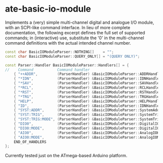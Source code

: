 # ate-basic-io-module

Implements a (very) simple multi-channel digital and analogue I/O module, with an SCPI-like command interface. In lieu of more complete documentation, the following excerpt defines the full set of supported commands; in (interactive) use, substitute the '0' in the multi-channel command definitions with the actual intended channel number.

```c++
const char BasicIOModuleParser::NOTHING[]    = "";
const char BasicIOModuleParser::QUERY_ONLY[] = "(QUERY ONLY)";

const Parser::Handler BasicIOModuleParser::Handlers[] = {
//    Command           Command handler                                         Multi-channel  Allowed values
    { "++ADDR",         (ParserHandler) &BasicIOModuleParser::ADDRHandler,              false, QUERY_ONLY },
    { "*IDN",           (ParserHandler) &BasicIOModuleParser::IDNHandler,               false, QUERY_ONLY },
    { "*SAV",           (ParserHandler) &BasicIOModuleParser::SAVHandler,               false, NOTHING },
    { "*RCL",           (ParserHandler) &BasicIOModuleParser::RCLHandler,               false, NOTHING },
    { "*RST",           (ParserHandler) &BasicIOModuleParser::RSTHandler,               false, NOTHING },
    { "*TRG",           (ParserHandler) &BasicIOModuleParser::TRGHandler,               false, NOTHING },
    { "HELP",           (ParserHandler) &BasicIOModuleParser::HELPHandler,              false, QUERY_ONLY },
    { "ID",             (ParserHandler) &BasicIOModuleParser::IDNHandler,               false, QUERY_ONLY },
    { "SYST:ADDR",      (ParserHandler) &BasicIOModuleParser::SystemAddrHandler,        false, QUERY_ONLY },
    { "SYST:TRIG",      (ParserHandler) &BasicIOModuleParser::SystemTriggerHandler,     false, QUERY_ONLY },
    { "SYST:TRIG:MODE", (ParserHandler) &BasicIOModuleParser::SystemTriggerModeHandler, false, QUERY_ONLY },
    { "DIO0",           (ParserHandler) &BasicIOModuleParser::DigitalIOHandler,         true,  "{ 0 | 1 | OFF | ON | LO | HI }" },
    { "DIO0:MODE",      (ParserHandler) &BasicIOModuleParser::DigitalIOModeHandler,     true,  "{ INPUT | INPUT_PULLUP | OUTPUT }" },
    { "AIO0",           (ParserHandler) &BasicIOModuleParser::AnalogIOHandler,          true,  "[ 0 .. 1 ]" },
    { "AIO0:MODE",      (ParserHandler) &BasicIOModuleParser::AnalogIOModeHandler,      true,  "{ INPUT | OUTPUT }" },
    END_OF_HANDLERS
};
```

Currently tested just on the ATmega-based Arduino platform.
